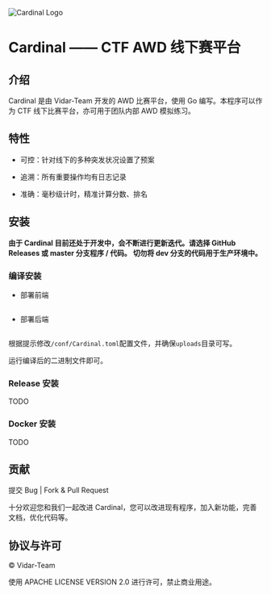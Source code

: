 ![Cardinal Logo](https://img.cdn.n3ko.co/lsky/2020/02/16/e75b82afd0932.png)

# Cardinal —— CTF AWD 线下赛平台

## 介绍
Cardinal 是由 Vidar-Team 开发的 AWD 比赛平台，使用 Go 编写。本程序可以作为 CTF 线下比赛平台，亦可用于团队内部 AWD 模拟练习。

## 特性
* 可控：针对线下的多种突发状况设置了预案

* 追溯：所有重要操作均有日志记录

* 准确：毫秒级计时，精准计算分数、排名

## 安装

**由于 Cardinal 目前还处于开发中，会不断进行更新迭代。请选择 GitHub Releases 或 master 分支程序 / 代码。
切勿将 dev 分支的代码用于生产环境中。** 

### 编译安装
* 部署前端
```

```
* 部署后端
```

```
根据提示修改`/conf/Cardinal.toml`配置文件，并确保`uploads`目录可写。

运行编译后的二进制文件即可。

### Release 安装
TODO
### Docker 安装
TODO

## 贡献
提交 Bug | Fork & Pull Request

十分欢迎您和我们一起改进 Cardinal，您可以改进现有程序，加入新功能，完善文档，优化代码等。

## 协议与许可
© Vidar-Team

使用 APACHE LICENSE VERSION 2.0 进行许可，禁止商业用途。